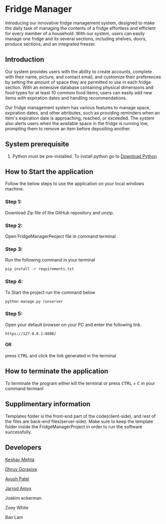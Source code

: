 # Fridge Manager

Introducing our innovative fridge management system, designed to make the daily task of managing the contents of a fridge effortless and efficient for every member of a household. With our system, users can easily manage one fridge and its several sections, including shelves, doors, produce sections, and an integrated freezer.

## Introduction
Our system provides users with the ability to create accounts, complete with their name, picture, and contact email, and customize their preferences by setting the amount of space they are permitted to use in each fridge section. With an extensive database containing physical dimensions and food types for at least 10 common food items, users can easily add new items with expiration dates and handling recommendations.

Our fridge management system has various features to manage space, expiration dates, and other attributes, such as providing reminders when an item's expiration date is approaching, reached, or exceeded. The system also alerts users when the available space in the fridge is running low, prompting them to remove an item before depositing another.

## System prerequisite
1. Python must be pre-installed.
To install python go to 
[Download Python](https://www.python.org/downloads/)
## How to Start the application
Follow the below steps to use the application on your local windows machine.
### Step 1: 
Download Zip file of the GitHub repository and unzip.
### Step 2:
Open FridgeManagerPeoject file in command terminal

### Step 3:
Run the following command in your terminal
```
pip install -r requirements.txt
```
### Step 4:
To Start the project run the command below
```
python manage.py runserver
```
### Step 5:
Open your default browser on your PC and enter the following link.
```
https://127.0.0.1:8000/ 
```
#### OR

press <kbd>CTRL</kbd> and click the link generated in the terminal 
## How to terminate the application
To terminate the program either kill the terminal or press <kbd>CTRL</kbd> + <kbd>C</kbd> in your command termianl

## Supplimentary information
Templates folder is the front-end part of the code(client-side), and rest of the files are back-end files(server-side). Make sure to keep the template folder inside the FridgeManagerProject in order to run the software successfully.

## Developers
[Keshav Mehta](https://github.com/mehtaKeshav)

[Dhruv Gorasiya](https://github.com/DhruvGorasiya)

[Ayush Patel](https://github.com/potatoknight11)

[Jarrod Amyx](https://github.com/JarrodAmyx)

Joakim eckerman

Zoey White

Bao Lam